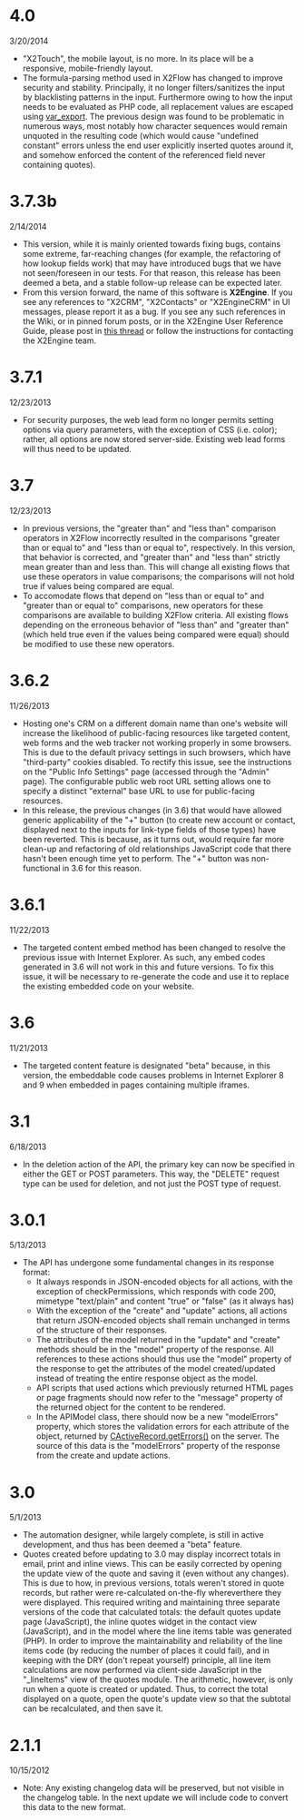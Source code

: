 # 4.0 #
3/20/2014

* "X2Touch", the mobile layout, is no more. In its place will be a responsive,
  mobile-friendly layout.   
* The formula-parsing method used in X2Flow has changed to improve security and 
  stability. Principally, it no longer filters/sanitizes the input by blacklisting
  patterns in the input. Furthermore owing to how the input needs to be evaluated
  as PHP code, all replacement values are escaped using 
  [var_export](http://php.net/var_export). The previous design was found to be 
  problematic in numerous ways, most notably how character sequences would remain
  unquoted in the resulting code (which would cause "undefined constant" errors
  unless the end user explicitly inserted quotes around it, and somehow enforced
  the content of the referenced field never containing quotes).

# 3.7.3b #
2/14/2014

* This version, while it is mainly oriented towards fixing bugs, contains some
  extreme, far-reaching changes (for example, the refactoring of how lookup fields
  work) that may have introduced bugs that we have not seen/foreseen in our tests.
  For that reason, this release has been deemed a beta, and a stable follow-up release
  can be expected later.
* From this version forward, the name of this software is **X2Engine**. If you see
  any references to "X2CRM", "X2Contacts" or "X2EngineCRM" in UI messages, please
  report it as a bug. If you see any such references in the Wiki, or in pinned forum
  posts, or in the X2Engine User Reference Guide, please post in 
  [this thread](http://x2community.com/topic/1482-branding-consistency/) or follow
  the instructions for contacting the X2Engine team.

# 3.7.1 #
12/23/2013

* For security purposes, the web lead form no longer permits setting options via
  query parameters, with the exception of CSS (i.e. color); rather, all options
  are now stored server-side. Existing web lead forms will thus need to be updated.

# 3.7 #
12/23/2013

* In previous versions, the "greater than" and "less than" comparison operators 
  in X2Flow incorrectly resulted in the comparisons "greater than or equal to" 
  and "less than or equal to", respectively. In this version, that behavior is
  corrected, and "greater than" and "less than" strictly mean greater than and
  less than. This will change all existing flows that use these operators in
  value comparisons; the comparisons will not hold true if values being compared
  are equal.
* To accomodate flows that depend on "less than or equal to" and "greater than 
  or equal to" comparisons, new operators for these comparisons are available 
  to building X2Flow criteria. All existing flows depending on the erroneous
  behavior of "less than" and "greater than" (which held true even if the values
  being compared were equal) should be modified to use these new operators.

# 3.6.2 #
11/26/2013

* Hosting one's CRM on a different domain name than one's website will increase 
  the likelihood of public-facing resources like targeted content, web forms and
  the web tracker not working properly in some browsers. This is due to the 
  default privacy settings in such browsers, which have "third-party" cookies
  disabled. To rectify this issue, see the instructions on the "Public Info 
  Settings" page (accessed through the "Admin" page). The configurable public web
  root URL setting allows one to specify a distinct "external" base URL to use for
  public-facing resources. 
* In this release, the previous changes (in 3.6) that would have allowed generic
  applicability of the "+" button (to create new account or contact, displayed next
  to the inputs for link-type fields of those types) have been reverted. This is
  because, as it turns out, would require far more clean-up and refactoring of 
  old relationships JavaScript code that there hasn't been enough time yet to 
  perform. The "+" button was non-functional in 3.6 for this reason.

# 3.6.1 #
11/22/2013

* The targeted content embed method has been changed to resolve the previous 
  issue with Internet Explorer. As such, any embed codes generated in 3.6 will
  not work in this and future versions. To fix this issue, it will be necessary 
  to re-generate the code and use it to replace the existing embedded code on 
  your website.

# 3.6 #
11/21/2013

* The targeted content feature is designated "beta" because, in this version, 
  the embeddable code causes problems in Internet Explorer 8 and 9 when embedded
  in pages containing multiple iframes.

# 3.1 #
6/18/2013

* In the deletion action of the API, the primary key can now be specified in
  either the GET or POST parameters. This way, the "DELETE" request type can be
  used for deletion, and not just the POST type of request.

# 3.0.1 #
5/13/2013

* The API has undergone some fundamental changes in its response format:
  * It always responds in JSON-encoded objects for all actions, with the
    exception of checkPermissions, which responds with code 200, mimetype
    "text/plain" and content "true" or "false" (as it always has)
  * With the exception of the "create" and "update" actions, all actions that
    return JSON-encoded objects shall remain unchanged in terms of the structure
    of their responses.
  * The attributes of the model returned in the "update" and "create" methods
    should be in the "model" property of the response. All references to these
    actions should thus use the "model" property of the response to get the
    attributes of the model created/updated instead of treating the entire
    response object as the model.
  * API scripts that used actions which previously returned HTML pages or page
    fragments should now refer to the "message" property of the returned object
    for the content to be rendered.
  * In the APIModel class, there should now be a new "modelErrors" property,
    which stores the validation errors for each attribute of the object, returned by
    [CActiveRecord.getErrors()](http://www.yiiframework.com/doc/api/1.1/CModel#errors-detail)
    on the server. The source of this data is the "modelErrors" property of the
    response from the create and update actions.

# 3.0 #
5/1/2013

* The automation designer, while largely complete, is still in active 
  development, and thus has been deemed a "beta" feature.
* Quotes created before updating to 3.0 may display incorrect totals in email,
  print and inline views. This can be easily corrected by opening the update 
  view of the quote and saving it (even without any changes). This is due to 
  how, in previous versions, totals weren't stored in quote records, but rather 
  were re-calculated on-the-fly whereverthere they were displayed. This required 
  writing and maintaining three separate versions of the code that calculated
  totals: the default quotes update page (JavaScript), the inline quotes widget
  in the contact view (JavaScript), and in the model where the line items table 
  was generated (PHP). In order to improve the maintainability and reliability 
  of the line items code (by reducing the number of places it could fail), and 
  in keeping with the DRY (don't repeat yourself) principle, all line item 
  calculations are now performed via client-side JavaScript in the 
  "\_lineItems" view of the quotes module. The arithmetic, however, is only run 
  when a quote is created or updated. Thus, to correct the total displayed on 
  a quote, open the quote's update view so that the subtotal can be 
  recalculated, and then save it.

# 2.1.1 #
10/15/2012

* Note: Any existing changelog data will be preserved, but not visible in the
  changelog table. In the next update we will include code to convert this data
  to the new format.
